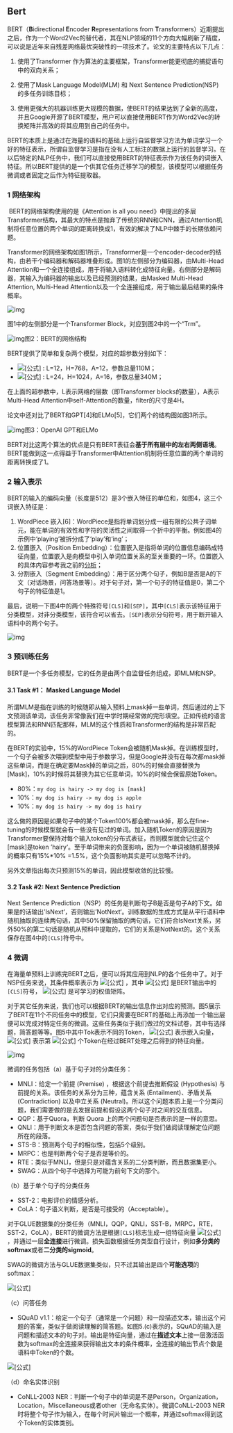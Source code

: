 ## Bert

BERT（**B**idirectional **E**ncoder **R**epresentations from **T**ransformers）近期提出之后，作为一个Word2Vec的替代者，其在NLP领域的11个方向大幅刷新了精度，可以说是近年来自残差网络最优突破性的一项技术了。论文的主要特点以下几点：

1. 使用了Transformer 作为算法的主要框架，Transformer能更彻底的捕捉语句中的双向关系；

2. 使用了Mask Language Model(MLM) 和 Next Sentence Prediction(NSP) 的多任务训练目标；

3. 使用更强大的机器训练更大规模的数据，使BERT的结果达到了全新的高度，并且Google开源了BERT模型，用户可以直接使用BERT作为Word2Vec的转换矩阵并高效的将其应用到自己的任务中。

   

BERT的本质上是通过在海量的语料的基础上运行自监督学习方法为单词学习一个好的特征表示，所谓自监督学习是指在没有人工标注的数据上运行的监督学习。在以后特定的NLP任务中，我们可以直接使用BERT的特征表示作为该任务的词嵌入特征。所以BERT提供的是一个供其它任务迁移学习的模型，该模型可以根据任务微调或者固定之后作为特征提取器。

### 1 网络架构

​		BERT的网络架构使用的是《Attention is all you need》中提出的多层Transformer结构，其最大的特点是抛弃了传统的RNN和CNN，通过Attention机制将任意位置的两个单词的距离转换成1，有效的解决了NLP中棘手的长期依赖问题。

​		Transformer的网络架构如图1所示，Transformer是一个encoder-decoder的结构，由若干个编码器和解码器堆叠形成。图1的左侧部分为编码器，由Multi-Head Attention和一个全连接组成，用于将输入语料转化成特征向量。右侧部分是解码器，其输入为编码器的输出以及已经预测的结果，由Masked Multi-Head Attention, Multi-Head Attention以及一个全连接组成，用于输出最后结果的条件概率。

![img](https://pic1.zhimg.com/80/v2-583765858249a8ebf5c0ececea2cd63c_720w.jpg)

图1中的左侧部分是一个Transformer Block，对应到图2中的一个“Trm”。

![img](https://pic1.zhimg.com/80/v2-9979c95d66a71a720207a48311702430_720w.jpg)图2：BERT的网络结构

BERT提供了简单和复杂两个模型，对应的超参数分别如下：

- ![[公式]](https://www.zhihu.com/equation?tex=%5Cmathbf%7BBERT%7D_%7B%5Cmathbf%7BBASE%7D%7D) : L=12，H=768，A=12，参数总量110M；
- ![[公式]](https://www.zhihu.com/equation?tex=%5Cmathbf%7BBERT%7D_%7B%5Cmathbf%7BLARGE%7D%7D) : L=24，H=1024，A=16，参数总量340M；

在上面的超参数中，L表示网络的层数（即Transformer blocks的数量），A表示Multi-Head Attention中self-Attention的数量，filter的尺寸是4H。

论文中还对比了BERT和GPT[4]和ELMo[5]，它们两个的结构图如图3所示。

![img](https://pic1.zhimg.com/80/v2-d36db30f3c68a097f32ed0b49f9845cc_720w.jpg)图3：OpenAI GPT和ELMo

BERT对比这两个算法的优点是只有BERT表征会**基于所有层中的左右两侧语境**。BERT能做到这一点得益于Transformer中Attention机制将任意位置的两个单词的距离转换成了1。

### 2 输入表示

BERT的输入的编码向量（长度是512）是3个嵌入特征的单位和，如图4，这三个词嵌入特征是：

1. WordPiece 嵌入[6]：WordPiece是指将单词划分成一组有限的公共子词单元，能在单词的有效性和字符的灵活性之间取得一个折中的平衡。例如图4的示例中‘playing’被拆分成了‘play’和‘ing’；
2. 位置嵌入（Position Embedding）：位置嵌入是指将单词的位置信息编码成特征向量，位置嵌入是向模型中引入单词位置关系的至关重要的一环。位置嵌入的具体内容参考我之前的[分析](https://link.zhihu.com/?target=https%3A//senliuy.gitbooks.io/advanced-deep-learning/content/di-er-zhang-ff1a-xu-lie-mo-xing/attention-is-all-you-need.html)；
3. 分割嵌入（Segment Embedding）：用于区分两个句子，例如B是否是A的下文（对话场景，问答场景等）。对于句子对，第一个句子的特征值是0，第二个句子的特征值是1。

最后，说明一下图4中的两个特殊符号`[CLS]`和`[SEP]`，其中`[CLS]`表示该特征用于分类模型，对非分类模型，该符合可以省去。`[SEP]`表示分句符号，用于断开输入语料中的两个句子。

![img](https://pic4.zhimg.com/80/v2-4f9f62a7776afcdd1e1c99dfa57b965f_720w.jpg)

### 3 预训练任务

BERT是一个多任务模型，它的任务是由两个自监督任务组成，即MLM和NSP。

#### 3.1 Task #1： Masked Language Model

所谓MLM是指在训练的时候随即从输入预料上mask掉一些单词，然后通过的上下文预测该单词，该任务非常像我们在中学时期经常做的完形填空。正如传统的语言模型算法和RNN匹配那样，MLM的这个性质和Transformer的结构是非常匹配的。

在BERT的实验中，15%的WordPiece Token会被随机Mask掉。在训练模型时，一个句子会被多次喂到模型中用于参数学习，但是Google并没有在每次都mask掉这些单词，而是在确定要Mask掉的单词之后，80%的时候会直接替换为[Mask]，10%的时候将其替换为其它任意单词，10%的时候会保留原始Token。

- 80%：`my dog is hairy -> my dog is [mask]`
- 10%：`my dog is hairy -> my dog is apple`
- 10%：`my dog is hairy -> my dog is hairy`

这么做的原因是如果句子中的某个Token100%都会被mask掉，那么在fine-tuning的时候模型就会有一些没有见过的单词。加入随机Token的原因是因为Transformer要保持对每个输入token的分布式表征，否则模型就会记住这个[mask]是token ’hairy‘。至于单词带来的负面影响，因为一个单词被随机替换掉的概率只有15%*10% =1.5%，这个负面影响其实是可以忽略不计的。

另外文章指出每次只预测15%的单词，因此模型收敛的比较慢。

#### 3.2 Task #2: Next Sentence Prediction

Next Sentence Prediction（NSP）的任务是判断句子B是否是句子A的下文。如果是的话输出’IsNext‘，否则输出’NotNext‘。训练数据的生成方式是从平行语料中随机抽取的连续两句话，其中50%保留抽取的两句话，它们符合IsNext关系，另外50%的第二句话是随机从预料中提取的，它们的关系是NotNext的。这个关系保存在图4中的`[CLS]`符号中。

### 4 微调

在海量单预料上训练完BERT之后，便可以将其应用到NLP的各个任务中了。对于NSP任务来说，其条件概率表示为 ![[公式]](https://www.zhihu.com/equation?tex=P+%3D+%5Ctext%7Bsoftmax%7D%28CW%5ET%29) ，其中 ![[公式]](https://www.zhihu.com/equation?tex=C) 是BERT输出中的`[CLS]`符号， ![[公式]](https://www.zhihu.com/equation?tex=W) 是可学习的权值矩阵。

对于其它任务来说，我们也可以根据BERT的输出信息作出对应的预测。图5展示了BERT在11个不同任务中的模型，它们只需要在BERT的基础上再添加一个输出层便可以完成对特定任务的微调。这些任务类似于我们做过的文科试卷，其中有选择题，简答题等等。图5中其中Tok表示不同的Token， ![[公式]](https://www.zhihu.com/equation?tex=E) 表示嵌入向量， ![[公式]](https://www.zhihu.com/equation?tex=T_i) 表示第 ![[公式]](https://www.zhihu.com/equation?tex=i) 个Token在经过BERT处理之后得到的特征向量。

![img](https://pic2.zhimg.com/80/v2-f576d9d19c9dcac1c6ee6ea28ea7a2d9_720w.jpg)

微调的任务包括（a）基于句子对的分类任务：

- MNLI：给定一个前提 (Premise) ，根据这个前提去推断假设 (Hypothesis) 与前提的关系。该任务的关系分为三种，蕴含关系 (Entailment)、矛盾关系 (Contradiction) 以及中立关系 (Neutral)。所以这个问题本质上是一个分类问题，我们需要做的是去发掘前提和假设这两个句子对之间的交互信息。
- QQP：基于Quora，判断 Quora 上的两个问题句是否表示的是一样的意思。
- QNLI：用于判断文本是否包含问题的答案，类似于我们做阅读理解定位问题所在的段落。
- STS-B：预测两个句子的相似性，包括5个级别。
- MRPC：也是判断两个句子是否是等价的。
- RTE：类似于MNLI，但是只是对蕴含关系的二分类判断，而且数据集更小。
- SWAG：从四个句子中选择为可能为前句下文的那个。

（b）基于单个句子的分类任务

- SST-2：电影评价的情感分析。
- CoLA：句子语义判断，是否是可接受的（Acceptable）。

对于GLUE数据集的分类任务（MNLI，QQP，QNLI，SST-B，MRPC，RTE，SST-2，CoLA），BERT的微调方法是根据`[CLS]`标志生成一组特征向量 ![[公式]](https://www.zhihu.com/equation?tex=C) ，并通过一层**全连接**进行微调。损失函数根据任务类型自行设计，例如**多分类的softmax**或者**二分类的sigmoid**。

SWAG的微调方法与GLUE数据集类似，只不过其输出是四个**可能选项**的softmax：

![[公式]](https://www.zhihu.com/equation?tex=+P_i+%3D+%5Cfrac%7Be%5E%7BV%5Ccdot+C_i%7D%7D%7B%5Csum_%7Bj%3D1%7D%5E4+e%5E%7BV%5Ccdot+C_i%7D%7D+%5Ctag1)

（c）问答任务

- SQuAD v1.1：给定一个句子（通常是一个问题）和一段描述文本，输出这个问题的答案，类似于做阅读理解的简答题。如图5.(c)表示的，SQuAD的输入是问题和描述文本的句子对。输出是特征向量，通过在**描述文本**上接一层激活函数为softmax的全连接来获得输出文本的条件概率，全连接的输出节点个数是语料中Token的个数。

![[公式]](https://www.zhihu.com/equation?tex=+P_i+%3D+%5Cfrac%7Be%5E%7BS%5Ccdot+T_i%7D%7D%7B%5Csum_%7Bj%7D+e%5E%7BS%5Ccdot+T_i%7D%7D+%5Ctag2)

（d）命名实体识别

- CoNLL-2003 NER：判断一个句子中的单词是不是Person，Organization，Location，Miscellaneous或者other（无命名实体）。微调CoNLL-2003 NER时将整个句子作为输入，在每个时间片输出一个概率，并通过softmax得到这个Token的实体类别。
